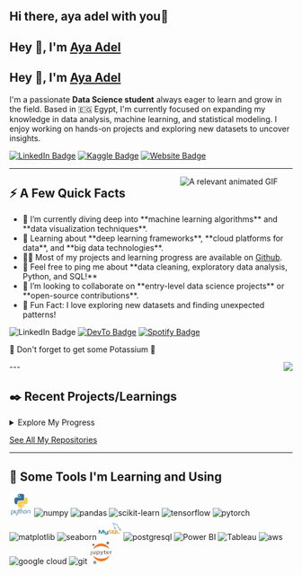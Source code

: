 ## Hi there, aya adel with you👋<h2>Hey 👋, I'm <a href="YOUR_LINKEDIN_OR_PORTFOLIO_HERE">Aya Adel</a></h2>
<h2>Hey 👋, I'm <a href="YOUR_LINKEDIN_OR_PORTFOLIO_HERE">Aya Adel</a></h2>
<p>I'm a passionate <strong>Data Science student</strong> always eager to learn and grow in the field. Based in 🇪🇬 Egypt, I'm currently focused on expanding my knowledge in data analysis, machine learning, and statistical modeling. I enjoy working on hands-on projects and exploring new datasets to uncover insights.</p>

<p>
    <a href="YOUR_LINKEDIN_PROFILE_URL"><img src="https://img.shields.io/badge/-LinkedIn-0077B5?style=flat-square&labelColor=0077B5&logo=LinkedIn&link=YOUR_LINKEDIN_PROFILE_URL" alt="LinkedIn Badge"></a>
    <a href="YOUR_KAGGLE_PROFILE_URL"><img src="https://img.shields.io/badge/-Kaggle-20BEFF?style=flat-square&labelColor=20BEFF&logo=Kaggle&link=YOUR_KAGGLE_PROFILE_URL" alt="Kaggle Badge"></a>
    <a href="YOUR_PORTFOLIO_WEBSITE_URL"><img src="https://img.shields.io/badge/-Portfolio-4E69C8?style=flat-square&labelColor=4E69C8&logo=Firefox&link=YOUR_PORTFOLIO_WEBSITE_URL" alt="Website Badge"></a>
    </p>

---

<img align="right" src="YOUR_ANIMATED_GIF_URL" alt="A relevant animated GIF" width="200"/>

<h2>⚡️ A Few Quick Facts</h2>
<ul>
    <li>🔭 I’m currently diving deep into **machine learning algorithms** and **data visualization techniques**.</li>
    <li>🧐 Learning about **deep learning frameworks**, **cloud platforms for data**, and **big data technologies**.</li>
    <li>👨‍💻 Most of my projects and learning progress are available on <a href="https://github.com/YOUR_GITHUB_USERNAME">Github</a>.</li>
    <li>💬 Feel free to ping me about **data cleaning, exploratory data analysis, Python, and SQL!**</li>
    <li>🌱 I’m looking to collaborate on **entry-level data science projects** or **open-source contributions**.</li>
    <li>🎉 Fun Fact: I love exploring new datasets and finding unexpected patterns!</li>
</ul>
<img src="https://img.shields.io/badge/-@serbis-0077B5?style=flat-square&amp;labelColor=0077B5&amp;logo=LinkedIn&amp;link=https://www.linkedin.com/in/serbis/" alt="LinkedIn Badge"></a> <a href="https://dev.to/spiderpig86"><img src="https://img.shields.io/badge/-@spiderpig86-0A0A0A?style=flat-square&amp;labelColor=0A0A0A&amp;logo=dev.to&amp;link=https://dev.to/spiderpig86" alt="DevTo Badge"></a> <a href="https://open.spotify.com/user/1235099575"><img src="https://img.shields.io/badge/-@Stanley%20Lim-1ED760?style=flat-square&amp;labelColor=fff&amp;logo=Spotify&amp;link=https://open.spotify.com/user/1235099575" alt="Spotify Badge"></a></p>

<p>🍌 Don't forget to get some Potassium 🍌</p>

<img align="right" src="https://media1.giphy.com/media/13HgwGsXF0aiGY/giphy.gif" />
---

<h2>✒️ Recent Projects/Learnings</h2>
<details>
    <summary>Explore My Progress</summary>
    <li><a target="_blank" href="LINK_TO_PROJECT_1_REPO">Project Name 1: Brief description of what it involved — Date</a></li>
    <li><a target="_blank" href="LINK_TO_PROJECT_2_REPO">Project Name 2: Brief description of what it involved — Date</a></li>
    <li><a target="_blank" href="LINK_TO_LEARNING_RESOURCE">Recently learned concept/technology — Date</a></li>
    </details>
<p><a target="_blank" href="https://github.com/YOUR_GITHUB_USERNAME?tab=repositories">See All My Repositories</a></p>

---

<h2>🚀 Some Tools I'm Learning and Using</h2>
<p align="left">
    <img src="https://raw.githubusercontent.com/devicons/devicon/master/icons/python/python-original-wordmark.svg" alt="python" width="40" height="40" />
    <img src="https://cdn.jsdelivr.net/gh/devicons/devicon/icons/numpy/numpy-original.svg" alt="numpy" width="40" height="40" />
    <img src="https://cdn.jsdelivr.net/gh/devicons/devicon/icons/pandas/pandas-original.svg" alt="pandas" width="40" height="40" />
    <img src="https://cdn.jsdelivr.net/gh/devicons/devicon/icons/scikitlearn/scikitlearn-original.svg" alt="scikit-learn" width="40" height="40" />
    <img src="https://cdn.jsdelivr.net/gh/devicons/devicon/icons/tensorflow/tensorflow-original.svg" alt="tensorflow" width="40" height="40" />
    <img src="https://cdn.jsdelivr.net/gh/devicons/devicon/icons/pytorch/pytorch-original.svg" alt="pytorch" width="40" height="40" />
    <img src="https://cdn.jsdelivr.net/gh/devicons/devicon/icons/matplotlib/matplotlib-original.svg" alt="matplotlib" width="40" height="40" />
    <img src="https://cdn.jsdelivr.net/gh/devicons/devicon/icons/seaborn/seaborn-original.svg" alt="seaborn" width="40" height="40" />
    <img src="https://raw.githubusercontent.com/devicons/devicon/master/icons/mysql/mysql-original-wordmark.svg" alt="mysql" width="40" height="40" />
    <img src="https://cdn.jsdelivr.net/gh/devicons/devicon/icons/postgresql/postgresql-original.svg" alt="postgresql" width="40" height="40" />
    <img src="https://img.icons8.com/color/48/000000/power-bi.png" alt="Power BI" width="40" height="40"/>
    <img src="https://img.icons8.com/color/48/000000/tableau-software.png" alt="Tableau" width="40" height="40"/>
    <img src="https://cdn.jsdelivr.net/gh/devicons/devicon/icons/amazonwebservices/amazonwebservices-plain-wordmark.svg" alt="aws" width="40" height="40" />
    <img src="https://cdn.jsdelivr.net/gh/devicons/devicon/icons/googlecloud/googlecloud-original.svg" alt="google cloud" width="40" height="40" />
    <img src="https://cdn.jsdelivr.net/gh/devicons/devicon/icons/git/git-original.svg" alt="git" width="40" height="40" />
    <img src="https://raw.githubusercontent.com/devicons/devicon/master/icons/jupyter/jupyter-original-wordmark.svg" alt="jupyter" width="40" height="40" />
    </p>
